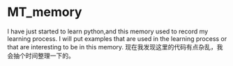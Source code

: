 # MT_memory
I have just started to learn python,and this memory used to record my learning process.
I will put examples that are used in the learning process or that are interesting to be in this memory.
现在我发现这里的代码有点杂乱，我会抽个时间整理一下的。
